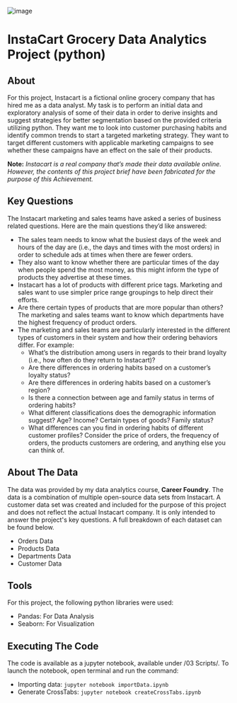![image](https://user-images.githubusercontent.com/96442962/146994386-65e2c4d9-04f4-4020-90ec-f4cc2a1dfdc0.png)
# InstaCart Grocery Data Analytics Project (python)

## About
For this project, Instacart is a fictional online grocery company that has hired me as a data analyst. My task is to perform an initial data and exploratory analysis of some of their data in order to derive insights and suggest strategies for better segmentation based on the provided criteria utilizing python. They want me to look into customer purchasing habits and identify common trends to start a targeted marketing strategy. They want to target different customers with applicable marketing campaigns to see whether these campaigns have an effect on the sale of their products.

**Note:** *Instacart is a real company that’s made their data available online. However, the contents of this project brief have been fabricated for the purpose of this Achievement.*

## Key Questions
The Instacart marketing and sales teams have asked a series of business related questions. Here are the main questions they’d like answered:

- The sales team needs to know what the busiest days of the week and hours of the day are (i.e., the days and times with the most orders) in order to schedule ads at times when there are fewer orders.
- They also want to know whether there are particular times of the day when people spend the most money, as this might inform the type of products they advertise at these times.
- Instacart has a lot of products with different price tags. Marketing and sales want to use simpler price range groupings to help direct their efforts.
- Are there certain types of products that are more popular than others? The marketing and sales teams want to know which departments have the highest frequency of product orders.
- The marketing and sales teams are particularly interested in the different types of customers in their system and how their ordering behaviors differ. For example:
  - What’s the distribution among users in regards to their brand loyalty (i.e., how often do they return to Instacart)?
  - Are there differences in ordering habits based on a customer’s loyalty status?
  - Are there differences in ordering habits based on a customer’s region?
  - Is there a connection between age and family status in terms of ordering habits?
  - What different classifications does the demographic information suggest? Age? Income? Certain types of goods? Family status?
  - What differences can you find in ordering habits of different customer profiles? Consider the price of orders, the frequency of orders, the products customers are ordering, and anything else you can think of.

## About The Data
The data was provided by my data analytics course, **Career Foundry**. The data is a combination of multiple open-source data sets from Instacart. A customer data set was created and included for the purpose of this project and does not reflect the actual Instacart company. It is only intended to answer the project's key questions. A full breakdown of each dataset can be found below.

- Orders Data
- Products Data
- Departments Data
- Customer Data

## Tools
For this project, the following python libraries were used:

- Pandas: For Data Analysis
- Seaborn: For Visualization

## Executing The Code
The code is available as a jupyter notebook, available under /03 Scripts/.
To launch the notebook, open terminal and run the command:
- Importing data: `jupyter notebook importData.ipynb`
- Generate CrossTabs: `jupyter notebook createCrossTabs.ipynb`
